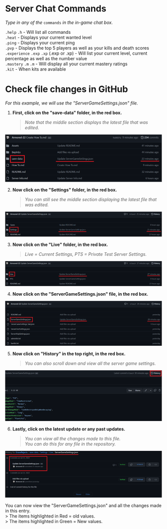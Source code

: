 # Server Chat Commands

*Type in any of the* `commands` *in the in-game chat box.*

`.help` `.h` - Will list all commands <br>
`.heat` - Displays your current wanted level <br>
`.ping` - Displays your current ping <br>
`.pvp` - Displays the top 5 players as well as your kills and death scores <br>
`.experience` `.exp` `.xp` (.exp or .xp) - Will list your current level, current percentage as well as the number value <br>
`.mastery` `.m` `.m` - Will display all your current mastery ratings <br>
`.kit` - When kits are available <br>

# Check file changes in GitHub
*For this example, we will use the "ServerGameSettings.json" file.*

1) **First, click on the "save-data" folder, in the red box.** 
    > *Note that the middle section displays the latest file that was edited.*

![This is an image](https://github.com/Armored-22/GraveRejects/blob/main/Assets/How%20To/1.png)

2) **Now click on the "Settings" folder, in the red box.**
    > *You can still see the middle section displaying the latest file that was edited.*

![This is an image](https://github.com/Armored-22/GraveRejects/blob/main/Assets/How%20To/2.png)

3) **Now click on the "Live" folder, in the red box.**
    > *Live = Current Settings, PTS = Private Test Server Settings.*

![This is an image](https://github.com/Armored-22/GraveRejects/blob/main/Assets/How%20To/3.png)

4) **Now click on the "ServerGameSettings.json" file, in the red box.**
    
![This is an image](https://github.com/Armored-22/GraveRejects/blob/main/Assets/How%20To/4.png)

5) **Now click on "History" in the top right, in the red box.**
    > *You can also scroll down and view all the server game settings.*

![This is an image](https://github.com/Armored-22/GraveRejects/blob/main/Assets/How%20To/5.png)

6) **Lastly, click on the latest update or any past updates.**
    > *You can view all the changes made to this file.* <br>
    > *You can do this for any file in the repository.*

![This is an image](https://github.com/Armored-22/GraveRejects/blob/main/Assets/How%20To/6.png)

You can now view the "ServerGameSettings.json" and all the changes made in this entry. <br>
    > The items highlighted in Red = old values. <br>
    > The items highlighted in Green = New values.
